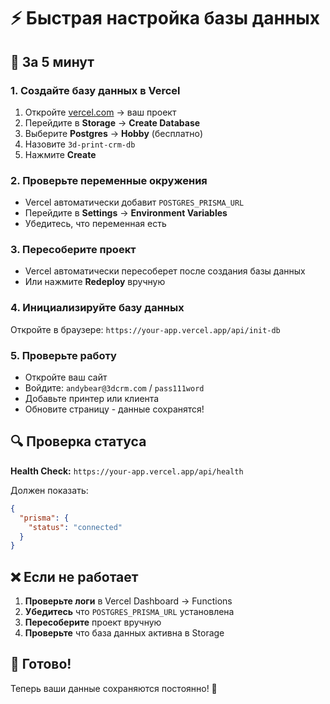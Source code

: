 # ⚡ Быстрая настройка базы данных

## 🚀 За 5 минут

### 1. Создайте базу данных в Vercel
1. Откройте [vercel.com](https://vercel.com) → ваш проект
2. Перейдите в **Storage** → **Create Database**
3. Выберите **Postgres** → **Hobby** (бесплатно)
4. Назовите `3d-print-crm-db`
5. Нажмите **Create**

### 2. Проверьте переменные окружения
- Vercel автоматически добавит `POSTGRES_PRISMA_URL`
- Перейдите в **Settings** → **Environment Variables**
- Убедитесь, что переменная есть

### 3. Пересоберите проект
- Vercel автоматически пересоберет после создания базы данных
- Или нажмите **Redeploy** вручную

### 4. Инициализируйте базу данных
Откройте в браузере: `https://your-app.vercel.app/api/init-db`

### 5. Проверьте работу
- Откройте ваш сайт
- Войдите: `andybear@3dcrm.com` / `pass111word`
- Добавьте принтер или клиента
- Обновите страницу - данные сохранятся!

## 🔍 Проверка статуса

**Health Check:** `https://your-app.vercel.app/api/health`

Должен показать:
```json
{
  "prisma": {
    "status": "connected"
  }
}
```

## ❌ Если не работает

1. **Проверьте логи** в Vercel Dashboard → Functions
2. **Убедитесь** что `POSTGRES_PRISMA_URL` установлена
3. **Пересоберите** проект вручную
4. **Проверьте** что база данных активна в Storage

## 🎯 Готово!

Теперь ваши данные сохраняются постоянно! 🎉
